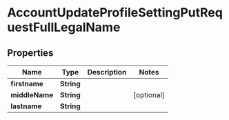 

# AccountUpdateProfileSettingPutRequestFullLegalName


## Properties

| Name | Type | Description | Notes |
|------------ | ------------- | ------------- | -------------|
|**firstname** | **String** |  |  |
|**middleName** | **String** |  |  [optional] |
|**lastname** | **String** |  |  |



